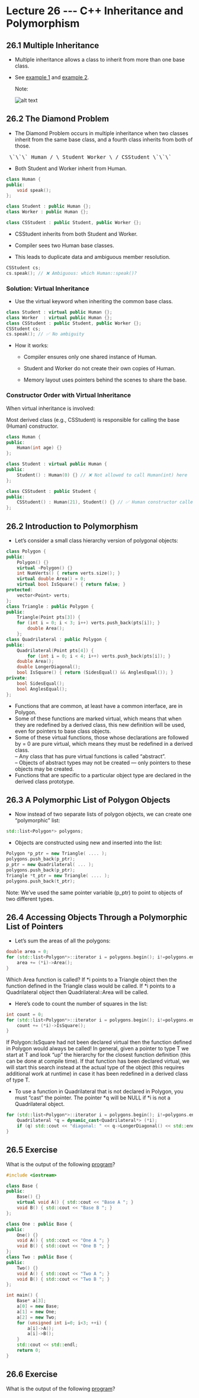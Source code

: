 # Lecture 26 ---  C++ Inheritance and Polymorphism

## 26.1 Multiple Inheritance

- Multiple inheritance allows a class to inherit from more than one base class.

- See [example 1](multiple_inheritance1.cpp) and [example 2](multiple_inheritance2.cpp).

  Note:

  ![alt text](Note_multipleInheritance.png "MultipleInheritance_note")

## 26.2 The Diamond Problem

- The Diamond Problem occurs in multiple inheritance when two classes inherit from the same base class, and a fourth class inherits from both of those.

<pre> \`\`\` Human / \ Student Worker \ / CSStudent \`\`\` </pre>

- Both Student and Worker inherit from Human.

```cpp
class Human {
public:
    void speak();
};

class Student : public Human {};
class Worker : public Human {};

class CSStudent : public Student, public Worker {};
```

- CSStudent inherits from both Student and Worker.

- Compiler sees two Human base classes.

- This leads to duplicate data and ambiguous member resolution.

```cpp
CSStudent cs;
cs.speak(); // ❌ Ambiguous: which Human::speak()?
```

### Solution: Virtual Inheritance

- Use the virtual keyword when inheriting the common base class.

```cpp
class Student : virtual public Human {};
class Worker  : virtual public Human {};
class CSStudent : public Student, public Worker {};
CSStudent cs;
cs.speak(); // ✅ No ambiguity
```

- How it works:

  - Compiler ensures only one shared instance of Human.

  - Student and Worker do not create their own copies of Human.

  - Memory layout uses pointers behind the scenes to share the base.

### Constructor Order with Virtual Inheritance

When virtual inheritance is involved:

Most derived class (e.g., CSStudent) is responsible for calling the base (Human) constructor.

```cpp
class Human {
public:
    Human(int age) {}
};

class Student : virtual public Human {
public:
    Student() : Human(0) {} // ❌ Not allowed to call Human(int) here
};

class CSStudent : public Student {
public:
    CSStudent() : Human(21), Student() {} // ✅ Human constructor called here
};
```

## 26.2 Introduction to Polymorphism

- Let’s consider a small class hierarchy version of polygonal objects:

```cpp
class Polygon {
public:
	Polygon() {}
	virtual ~Polygon() {}
	int NumVerts() { return verts.size(); }
	virtual double Area() = 0;
	virtual bool IsSquare() { return false; }
protected:
	vector<Point> verts;
};
class Triangle : public Polygon {
public:
	Triangle(Point pts[3]) {
	for (int i = 0; i < 3; i++) verts.push_back(pts[i]); }
		double Area();
	};
class Quadrilateral : public Polygon {
public:
	Quadrilateral(Point pts[4]) {
		for (int i = 0; i < 4; i++) verts.push_back(pts[i]); }
	double Area();
	double LongerDiagonal();
	bool IsSquare() { return (SidesEqual() && AnglesEqual()); }
private:
	bool SidesEqual();
	bool AnglesEqual();
};
```

- Functions that are common, at least have a common interface, are in Polygon.
- Some of these functions are marked virtual, which means that when they are redefined by a derived class, this new definition will be used, even for pointers to base class objects.
- Some of these virtual functions, those whose declarations are followed by = 0 are pure virtual, which means
they must be redefined in a derived class.  
  – Any class that has pure virtual functions is called “abstract”.  
  – Objects of abstract types may not be created — only pointers to these objects may be created.  
- Functions that are specific to a particular object type are declared in the derived class prototype.

## 26.3 A Polymorphic List of Polygon Objects

- Now instead of two separate lists of polygon objects, we can create one “polymorphic” list:

```cpp
std::list<Polygon*> polygons;
```

- Objects are constructed using new and inserted into the list:

```cpp
Polygon *p_ptr = new Triangle( .... );
polygons.push_back(p_ptr);
p_ptr = new Quadrilateral( ... );
polygons.push_back(p_ptr);
Triangle *t_ptr = new Triangle( .... );
polygons.push_back(t_ptr);
```

Note: We’ve used the same pointer variable (p_ptr) to point to objects of two different types.

## 26.4 Accessing Objects Through a Polymorphic List of Pointers

- Let’s sum the areas of all the polygons:

```cpp
double area = 0;
for (std::list<Polygon*>::iterator i = polygons.begin(); i!=polygons.end(); ++i){
	area += (*i)->Area();
}
```

Which Area function is called? If *i points to a Triangle object then the function defined in the Triangle
class would be called. If *i points to a Quadrilateral object then Quadrilateral::Area will be called.

- Here’s code to count the number of squares in the list:

```cpp
int count = 0;
for (std::list<Polygon*>::iterator i = polygons.begin(); i!=polygons.end(); ++i){
	count += (*i)->IsSquare();
}
```

If Polygon::IsSquare had not been declared virtual then the function defined in Polygon would always be
called! In general, given a pointer to type T we start at T and look “up” the hierarchy for the closest function
definition (this can be done at compile time). If that function has been declared virtual, we will start this
search instead at the actual type of the object (this requires additional work at runtime) in case it has been
redefined in a derived class of type T.

- To use a function in Quadrilateral that is not declared in Polygon, you must “cast” the pointer. The pointer
*q will be NULL if *i is not a Quadrilateral object.

```cpp
for (std::list<Polygon*>::iterator i = polygons.begin(); i!=polygons.end(); ++i) {
	Quadrilateral *q = dynamic_cast<Quadrilateral*> (*i);
	if (q) std::cout << "diagonal: " << q->LongerDiagonal() << std::endl;
}
```

## 26.5 Exercise

What is the output of the following [program](exercise.cpp)?

```cpp
#include <iostream>

class Base {
public:
	Base() {}
	virtual void A() { std::cout << "Base A "; }
	void B() { std::cout << "Base B "; }
};

class One : public Base {
public:
	One() {}
	void A() { std::cout << "One A "; }
	void B() { std::cout << "One B "; }
};
class Two : public Base {
public:
	Two() {}
	void A() { std::cout << "Two A "; }
	void B() { std::cout << "Two B "; }
};

int main() {
	Base* a[3];
	a[0] = new Base;
	a[1] = new One;
	a[2] = new Two;
	for (unsigned int i=0; i<3; ++i) {
		a[i]->A();
		a[i]->B();
	}
	std::cout << std::endl;
	return 0;
}
```

## 26.6 Exercise

What is the output of the following [program](virtual.cpp)?
